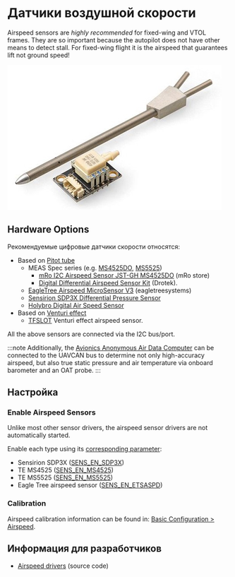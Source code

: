 # Датчики воздушной скорости

Airspeed sensors are *highly recommended* for fixed-wing and VTOL frames. They are so important because the autopilot does not have other means to detect stall. For fixed-wing flight it is the airspeed that guarantees lift not ground speed!

![Цифровой датчик воздушной скорости](../../assets/hardware/sensors/airspeed/digital_airspeed_sensor.jpg)

## Hardware Options

Рекомендуемые цифровые датчики скорости относятся:

* Based on [Pitot tube](https://en.wikipedia.org/wiki/Pitot_tube) 
  * MEAS Spec series (e.g. [MS4525DO](https://www.te.com/usa-en/product-CAT-BLPS0002.html), [MS5525](https://www.te.com/usa-en/product-CAT-BLPS0003.html)) 
    * [mRo I2C Airspeed Sensor JST-GH MS4525DO](https://store.mrobotics.io/mRo-I2C-Airspeed-Sensor-JST-GH-p/m10030a.htm) (mRo store)
    * [Digital Differential Airspeed Sensor Kit](https://store-drotek.com/793-digital-differential-airspeed-sensor-kit-.html) (Drotek).
  * [EagleTree Airspeed MicroSensor V3](http://www.eagletreesystems.com/index.php?route=product/product&product_id=63) (eagletreesystems)
  * [Sensirion SDP3X Differential Pressure Sensor](https://www.sensirion.com/en/flow-sensors/differential-pressure-sensors/worlds-smallest-differential-pressure-sensor/)
  * [Holybro Digital Air Speed Sensor](https://shop.holybro.com/digital-air-speed-sensor_p1029.html)
* Based on [Venturi effect](https://en.wikipedia.org/wiki/Venturi_effect) 
  * [TFSLOT](./airspeed_tfslot.md) Venturi effect airspeed sensor.

All the above sensors are connected via the I2C bus/port.

:::note
Additionally, the [Avionics Anonymous Air Data Computer](https://www.tindie.com/products/avionicsanonymous/uavcan-air-data-computer-airspeed-sensor/) can be connected to the UAVCAN bus to determine not only high-accuracy airspeed, but also true static pressure and air temperature via onboard barometer and an OAT probe.
:::

## Настройка

### Enable Airspeed Sensors

Unlike most other sensor drivers, the airspeed sensor drivers are not automatically started.

Enable each type using its [corresponding parameter](../advanced_config/parameters.md):

* Sensirion SDP3X ([SENS_EN_SDP3X](../advanced_config/parameter_reference.md#SENS_EN_SDP3X))
* TE MS4525 ([SENS_EN_MS4525](../advanced_config/parameter_reference.md#SENS_EN_MS4525))
* TE MS5525 ([SENS_EN_MS5525](../advanced_config/parameter_reference.md#SENS_EN_MS5525))
* Eagle Tree airspeed sensor ([SENS_EN_ETSASPD](../advanced_config/parameter_reference.md#SENS_EN_ETSASPD))

### Calibration

Airspeed calibration information can be found in: [Basic Configuration > Airspeed](../config/airspeed.md).

## Информация для разработчиков

* [Airspeed drivers](https://github.com/PX4/PX4-Autopilot/tree/master/src/drivers/differential_pressure) (source code)